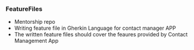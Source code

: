 ### FeatureFiles

-   Mentorship repo
-   Writing feature file in Gherkin Language for contact manager APP
-   The written feature files should cover the feaures provided by Contact Management App
